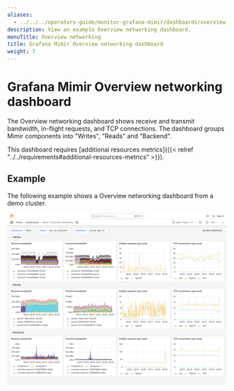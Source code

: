 ```yaml
---
aliases:
  - ../../../operators-guide/monitor-grafana-mimir/dashboards/overview-networking/
description: View an example Overview networking dashboard.
menuTitle: Overview networking
title: Grafana Mimir Overview networking dashboard
weight: 7
---
```


# Grafana Mimir Overview networking dashboard

The Overview networking dashboard shows receive and transmit bandwidth, in-flight requests, and TCP connections.
The dashboard groups Mimir components into "Writes", "Reads" and "Backend".

This dashboard requires [additional resources metrics]({{< relref "../../requirements#additional-resources-metrics" >}}).

## Example

The following example shows a Overview networking dashboard from a demo cluster.

![Grafana Mimir overview networking dashboard](mimir-overview-networking.png)
